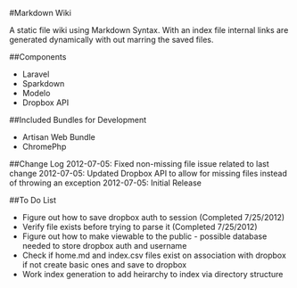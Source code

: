 #Markdown Wiki

A static file wiki using Markdown Syntax.  With an index file internal links are generated dynamically with out marring the saved files.

##Components
* Laravel
* Sparkdown
* Modelo
* Dropbox API

##Included Bundles for Development
* Artisan Web Bundle
* ChromePhp

##Change Log
2012-07-05: Fixed non-missing file issue related to last change
2012-07-05: Updated Dropbox API to allow for missing files instead of throwing an exception
2012-07-05: Initial Release

##To Do List

* Figure out how to save dropbox auth to session (Completed 7/25/2012)
* Verify file exists before trying to parse it (Completed 7/25/2012)
* Figure out how to make viewable to the public - possible database needed to store dropbox auth and username
* Check if  home.md and index.csv files exist on association with dropbox if not create basic ones and save to dropbox
* Work index generation to add heirarchy to index via directory structure

